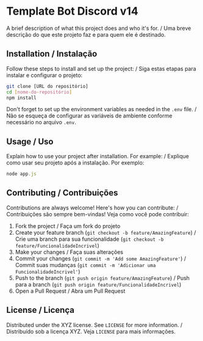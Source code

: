 
# Template Bot Discord v14

A brief description of what this project does and who it's for. / Uma breve descrição do que este projeto faz e para quem ele é destinado.

## Installation / Instalação

Follow these steps to install and set up the project: / Siga estas etapas para instalar e configurar o projeto:

```bash
git clone [URL do repositório]
cd [nome-do-repositório]
npm install
```

Don't forget to set up the environment variables as needed in the `.env` file. / Não se esqueça de configurar as variáveis de ambiente conforme necessário no arquivo `.env`.

## Usage / Uso

Explain how to use your project after installation. For example: / Explique como usar seu projeto após a instalação. Por exemplo:

```javascript
node app.js
```

## Contributing / Contribuições

Contributions are always welcome! Here's how you can contribute: / Contribuições são sempre bem-vindas! Veja como você pode contribuir:

1. Fork the project / Faça um fork do projeto
2. Create your feature branch (`git checkout -b feature/AmazingFeature`) / Crie uma branch para sua funcionalidade (`git checkout -b feature/FuncionalidadeIncrivel`)
3. Make your changes / Faça suas alterações
4. Commit your changes (`git commit -m 'Add some AmazingFeature'`) / Commit suas mudanças (`git commit -m 'Adicionar uma FuncionalidadeIncrivel'`)
5. Push to the branch (`git push origin feature/AmazingFeature`) / Push para a branch (`git push origin feature/FuncionalidadeIncrivel`)
6. Open a Pull Request / Abra um Pull Request

## License / Licença

Distributed under the XYZ license. See `LICENSE` for more information. / Distribuído sob a licença XYZ. Veja `LICENSE` para mais informações.
